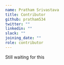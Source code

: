 ```yaml
---
name: Pratham Srivastava
title: Contributor
github: pratham534
twitter: ""
linkedin: ""
slack: ""
joining_date: ""
role: contributor
---
```


Still waiting for this
